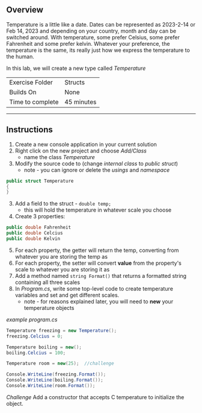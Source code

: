 
## Overview
Temperature is a little like a date.  Dates can be represented
as 2023-2-14 or Feb 14, 2023 and depending on your country, month and 
day can be switched around.  With temperature, some prefer Celsius,
some prefer Fahrenheit and some prefer kelvin.  Whatever your preference,
the temperature is the same, its really just how we express the temperature to
the human.

In this lab, we will create a new type called *Temperature*

| | |
| --------- | --------------------------- |
| Exercise Folder | Structs |
| Builds On | None |
| Time to complete | 45 minutes

---
## Instructions
1. Create a new console application in your current solution
1. Right click on the new project and choose *Add/Class*
    - name the class *Temperature*
1. Modify the source code to (change *internal class* to *public struct*)
    - note - you can ignore or delete the *usings* and *namespace*

```C#
public struct Temperature
{
}
```
3. Add a field to the struct - ```double temp;```
    - this will hold the temperature in whatever scale you choose
4. Create 3 properties:
```c#
public double Fahrenheit 
public double Celcius
public double Kelvin
```
5. For each property, the getter will return the temp, converting from whatever
you are storing the temp as
6. For each property, the setter will convert **value** from the property's scale
to whatever you are storing it as
6. Add a method named ```string Format()``` that returns a formatted
string containing all three scales
7. In *Program.cs*, write some top-level code to create temperature variables
and set and get different scales.
    - note - for reasons explained later, you will need to **new** your temperature objects

*example program.cs*
```C#
Temperature freezing = new Temperature();
freezing.Celcius = 0;

Temperature boiling = new();
boiling.Celcius = 100;

Temperature room = new(25);  //challenge

Console.WriteLine(freezing.Format());
Console.WriteLine(boiling.Format());
Console.WriteLine(room.Format());

```

*Challenge*  Add a constructor that accepts C temperature to initialize the object. 


